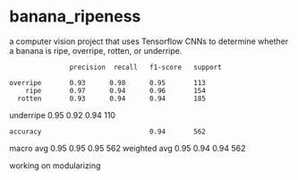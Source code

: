 # banana_ripeness

a computer vision project that uses Tensorflow CNNs to determine whether a banana is ripe, overripe, rotten, or underripe.


                   precision  recall   f1-score   support

    overripe       0.93      0.98      0.95       113
        ripe       0.97      0.94      0.96       154
      rotten       0.93      0.94      0.94       185
   underripe       0.95      0.92      0.94       110

    accuracy                           0.94       562
   macro avg       0.95      0.95      0.95       562
weighted avg       0.95      0.94      0.94       562


working on modularizing
